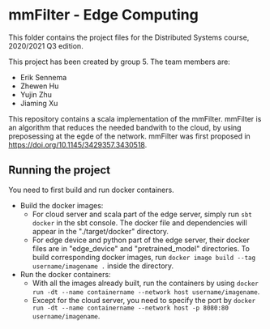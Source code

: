 # mmFilter - Edge Computing

This folder contains the project files for the Distributed Systems course, 2020/2021 Q3 edition.

This project has been created by group 5. The team members are:

- Erik Sennema
- Zhewen Hu
- Yujin Zhu
- Jiaming Xu

This repository contains a scala implementation of the mmFilter. mmFilter is an algorithm that reduces the needed bandwith to the cloud, by using preposessing at the egde of the network. mmFilter was first proposed in https://doi.org/10.1145/3429357.3430518.

## Running the project
You need to first build and run docker containers.
* Build the docker images: 
	* For cloud server and scala part of the edge server, simply run `sbt docker` in the sbt console. The docker file and dependencies will appear in the "./target/docker" directory.
	* For edge device and python part of the edge server, their docker files are in "edge_device" and "pretrained_model" directories. To build corresponding docker images, run `docker image build --tag username/imagename .` inside the directory.
* Run the docker containers: 
	* With all the images already built, run the containers by using `docker run -dt --name containername --network host username/imagename`.
	* Except for the cloud server, you need to specify the port by `docker run -dt --name containername --network host -p 8080:80 username/imagename`.

